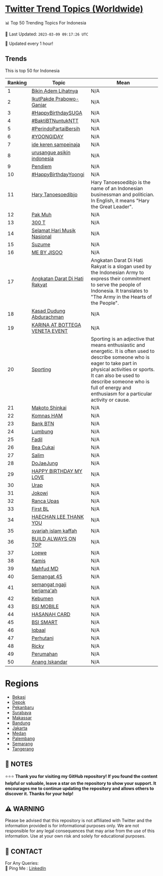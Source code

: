 [Twitter Trend Topics (Worldwide)](https://github.com/ErcinDedeoglu/Twitter-Trend-Topics)
==========


📊 Top 50 Trending Topics For Indonesia

📆 Last Updated: `2023-03-09 09:17:26 UTC`

🔧 Updated every 1 hour!


## Trends

This is top 50 for Indonesia

| Ranking | Topic | Mean |
| ------- | ------------ | ------------ |
| 1 | [Bikin Adem Lihatnya](http://twitter.com/search?q=Bikin+Adem+Lihatnya) | N/A |
| 2 | [IkutPakde Prabowo-Ganjar](http://twitter.com/search?q=IkutPakde+Prabowo-Ganjar) | N/A |
| 3 | [#HappyBirthdaySUGA](http://twitter.com/search?q=%23HappyBirthdaySUGA) | N/A |
| 4 | [#BaktiBTNuntukNTT](http://twitter.com/search?q=%23BaktiBTNuntukNTT) | N/A |
| 5 | [#PerindoPartaiBersih](http://twitter.com/search?q=%23PerindoPartaiBersih) | N/A |
| 6 | [#YOONGIDAY](http://twitter.com/search?q=%23YOONGIDAY) | N/A |
| 7 | [ide keren sampeinaja](http://twitter.com/search?q=ide+keren+sampeinaja) | N/A |
| 8 | [urusangue asikin indonesia](http://twitter.com/search?q=urusangue+asikin+indonesia) | N/A |
| 9 | [Pendiem](http://twitter.com/search?q=Pendiem) | N/A |
| 10 | [#HappyBirthdayYoongi](http://twitter.com/search?q=%23HappyBirthdayYoongi) | N/A |
| 11 | [Hary Tanoesoedibjo](http://twitter.com/search?q=Hary+Tanoesoedibjo) | Hary Tanoesoedibjo is the name of an Indonesian businessman and politician. In English, it means "Hary the Great Leader". |
| 12 | [Pak Muh](http://twitter.com/search?q=Pak+Muh) | N/A |
| 13 | [300 T](http://twitter.com/search?q=300+T) | N/A |
| 14 | [Selamat Hari Musik Nasional](http://twitter.com/search?q=Selamat+Hari+Musik+Nasional) | N/A |
| 15 | [Suzume](http://twitter.com/search?q=Suzume) | N/A |
| 16 | [ME BY JISOO](http://twitter.com/search?q=ME+BY+JISOO) | N/A |
| 17 | [Angkatan Darat Di Hati Rakyat](http://twitter.com/search?q=Angkatan+Darat+Di+Hati+Rakyat) | Angkatan Darat Di Hati Rakyat is a slogan used by the Indonesian Army to express their commitment to serve the people of Indonesia. It translates to "The Army in the Hearts of the People". |
| 18 | [Kasad Dudung Abdurachman](http://twitter.com/search?q=Kasad+Dudung+Abdurachman) | N/A |
| 19 | [KARINA AT BOTTEGA VENETA EVENT](http://twitter.com/search?q=KARINA+AT+BOTTEGA+VENETA+EVENT) | N/A |
| 20 | [Sporting](http://twitter.com/search?q=Sporting) | Sporting is an adjective that means enthusiastic and energetic. It is often used to describe someone who is eager to take part in physical activities or sports. It can also be used to describe someone who is full of energy and enthusiasm for a particular activity or cause. |
| 21 | [Makoto Shinkai](http://twitter.com/search?q=Makoto+Shinkai) | N/A |
| 22 | [Komnas HAM](http://twitter.com/search?q=Komnas+HAM) | N/A |
| 23 | [Bank BTN](http://twitter.com/search?q=Bank+BTN) | N/A |
| 24 | [Lumbung](http://twitter.com/search?q=Lumbung) | N/A |
| 25 | [Fadil](http://twitter.com/search?q=Fadil) | N/A |
| 26 | [Bea Cukai](http://twitter.com/search?q=Bea+Cukai) | N/A |
| 27 | [Salim](http://twitter.com/search?q=Salim) | N/A |
| 28 | [DoJaeJung](http://twitter.com/search?q=DoJaeJung) | N/A |
| 29 | [HAPPY BIRTHDAY MY LOVE](http://twitter.com/search?q=HAPPY+BIRTHDAY+MY+LOVE) | N/A |
| 30 | [Urap](http://twitter.com/search?q=Urap) | N/A |
| 31 | [Jokowi](http://twitter.com/search?q=Jokowi) | N/A |
| 32 | [Ranca Upas](http://twitter.com/search?q=Ranca+Upas) | N/A |
| 33 | [First BL](http://twitter.com/search?q=First+BL) | N/A |
| 34 | [HAECHAN LEE THANK YOU](http://twitter.com/search?q=HAECHAN+LEE+THANK+YOU) | N/A |
| 35 | [syariah islam kaffah](http://twitter.com/search?q=syariah+islam+kaffah) | N/A |
| 36 | [BUILD ALWAYS ON TOP](http://twitter.com/search?q=BUILD+ALWAYS+ON+TOP) | N/A |
| 37 | [Loewe](http://twitter.com/search?q=Loewe) | N/A |
| 38 | [Kamis](http://twitter.com/search?q=Kamis) | N/A |
| 39 | [Mahfud MD](http://twitter.com/search?q=Mahfud+MD) | N/A |
| 40 | [Semangat 45](http://twitter.com/search?q=Semangat+45) | N/A |
| 41 | [semangat ngaji berjama'ah](http://twitter.com/search?q=semangat+ngaji+berjama%27ah) | N/A |
| 42 | [Kebumen](http://twitter.com/search?q=Kebumen) | N/A |
| 43 | [BSI MOBILE](http://twitter.com/search?q=BSI+MOBILE) | N/A |
| 44 | [HASANAH CARD](http://twitter.com/search?q=HASANAH+CARD) | N/A |
| 45 | [BSI SMART](http://twitter.com/search?q=BSI+SMART) | N/A |
| 46 | [Iqbaal](http://twitter.com/search?q=Iqbaal) | N/A |
| 47 | [Perhutani](http://twitter.com/search?q=Perhutani) | N/A |
| 48 | [Ricky](http://twitter.com/search?q=Ricky) | N/A |
| 49 | [Perumahan](http://twitter.com/search?q=Perumahan) | N/A |
| 50 | [Anang Iskandar](http://twitter.com/search?q=Anang+Iskandar) | N/A |



# Regions

* [Bekasi](</Indonesia/Bekasi.md>)
* [Depok](</Indonesia/Depok.md>)
* [Pekanbaru](</Indonesia/Pekanbaru.md>)
* [Surabaya](</Indonesia/Surabaya.md>)
* [Makassar](</Indonesia/Makassar.md>)
* [Bandung](</Indonesia/Bandung.md>)
* [Jakarta](</Indonesia/Jakarta.md>)
* [Medan](</Indonesia/Medan.md>)
* [Palembang](</Indonesia/Palembang.md>)
* [Semarang](</Indonesia/Semarang.md>)
* [Tangerang](</Indonesia/Tangerang.md>)



## 📝 NOTES

⭐⭐⭐ **Thank you for visiting my GitHub repository! If you found the content helpful or valuable, leave a star on the repository to show your support. It encourages me to continue updating the repository and allows others to discover it. Thanks for your help!**


## ⚠️ WARNING

Please be advised that this repository is not affiliated with Twitter and the information provided is for informational purposes only. We are not responsible for any legal consequences that may arise from the use of this information. Use at your own risk and solely for educational purposes.


## 📨 CONTACT

 For Any Queries:  
            🏓 Ping Me : [LinkedIn](https://www.linkedin.com/in/ercindedeoglu/)
